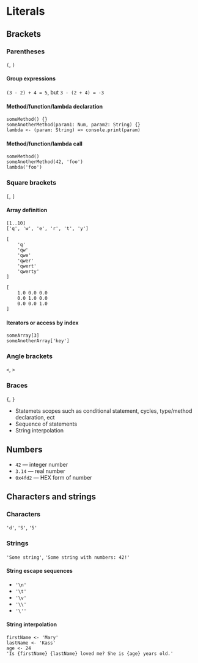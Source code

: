 # Literals
## Brackets
### Parentheses
`(`, `)`

#### Group expressions
`(3 - 2) + 4 = 5`, but `3 - (2 + 4) = -3`

#### Method/function/lambda declaration
`someMethod() {}`<br/>
`someAnotherMethod(param1: Num, param2: String) {}`<br/>
`lambda <- (param: String) => console.print(param)`

#### Method/function/lambda call
`someMethod()`<br/>
`someAnotherMethod(42, 'foo')`<br/>
`lambda('foo')`

### Square brackets
`[`, `]`

#### Array definition
`[1..10]`<br/>
`['q', 'w', 'e', 'r', 't', 'y']`<br/>
```
[
    'q'
    'qw'
    'qwe'
    'qwer'
    'qwert'
    'qwerty'
]
```
```
[
    1.0 0.0 0.0
    0.0 1.0 0.0
    0.0 0.0 1.0
]
```
#### Iterators or access by index
`someArray[3]`<br/>
`someAnotherArray['key']`

### Angle brackets
`<`, `>`

### Braces
`{`, `}`
* Statemets scopes such as conditional statement, cycles, type/method declaration, ect
* Sequence of statements
* String interpolation

## Numbers
* `42` — integer number
* `3.14` — real number
* `0x4fd2` — HEX form of number

## Characters and strings
### Characters
`'d'`, `'S'`, `'5'`
### Strings
`'Some string'`, `'Some string with numbers: 42!'`
#### String escape sequences
* `'\n'`
* `'\t'`
* `'\v'`
* `'\\'`
* `'\''`

#### String interpolation
```
firstName <- 'Mary'
lastName <- 'Kass'
age <- 24
'Is {firstName} {lastName} loved me? She is {age} years old.'
```
